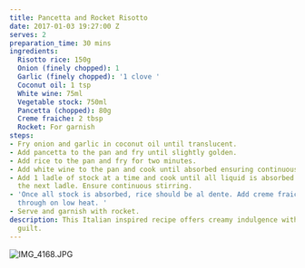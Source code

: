 ```yaml
---
title: Pancetta and Rocket Risotto
date: 2017-01-03 19:27:00 Z
serves: 2
preparation_time: 30 mins
ingredients:
  Risotto rice: 150g
  Onion (finely chopped): 1
  Garlic (finely chopped): '1 clove '
  Coconut oil: 1 tsp
  White wine: 75ml
  Vegetable stock: 750ml
  Pancetta (chopped): 80g
  Creme fraiche: 2 tbsp
  Rocket: For garnish
steps:
- Fry onion and garlic in coconut oil until translucent.
- Add pancetta to the pan and fry until slightly golden.
- Add rice to the pan and fry for two minutes.
- Add white wine to the pan and cook until absorbed ensuring continuous stirring.
- Add 1 ladle of stock at a time and cook until all liquid is absorbed before adding
  the next ladle. Ensure continuous stirring.
- 'Once all stock is absorbed, rice should be al dente. Add creme fraiche and stir
  through on low heat. '
- Serve and garnish with rocket.
description: This Italian inspired recipe offers creamy indulgence with none of the
  guilt.
---
```


![IMG_4168.JPG](/uploads/IMG_4168.JPG)